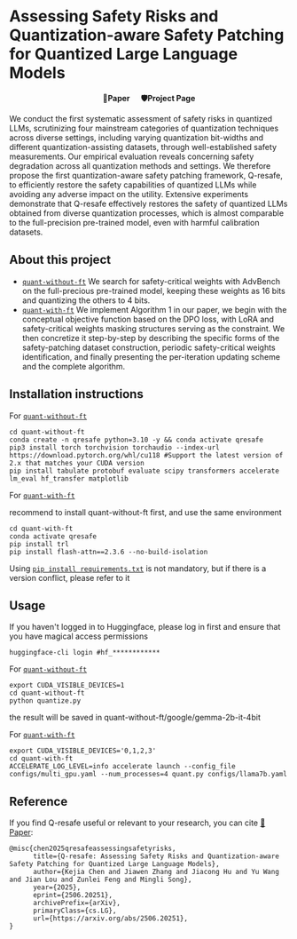 # Assessing Safety Risks and Quantization-aware Safety Patching for Quantized Large Language Models

<p align='center' style="text-align:center;font-size:2.5 em;">
<b>
    <a href="https://icml.cc/virtual/2025/poster/44278" target="_blank" style="text-decoration: none;">📑Paper</a>&nbsp;&nbsp;&nbsp;&nbsp;&nbsp;
    <a href="https://thecommonirin.github.io/Qresafe/" target="_blank" style="text-decoration: none;">🛡️Project Page</a>
</b>
</p>

We conduct the first systematic assessment of safety risks in quantized LLMs, scrutinizing four mainstream categories of quantization techniques across diverse settings, including varying quantization bit-widths and different quantization-assisting datasets, through well-established safety measurements. Our empirical evaluation reveals concerning safety degradation across all quantization methods and settings. We therefore propose the first quantization-aware safety patching framework, Q-resafe, to efficiently restore the safety capabilities of quantized LLMs while avoiding any adverse impact on the utility. Extensive experiments demonstrate that Q-resafe effectively restores the safety of quantized LLMs obtained from diverse quantization processes, which is almost comparable to the full-precision pre-trained model, even with harmful calibration datasets.


## About this project
* [`quant-without-ft`](./quant-without-ft/) We search for safety-critical weights with AdvBench on the full-precious pre-trained model, keeping these weights as 16 bits and quantizing the others to 4 bits.
* [`quant-with-ft`](./quant-with-ft/) We implement Algorithm 1 in our paper, we begin with the conceptual objective function based on the DPO loss, with LoRA and safety-critical weights masking structures serving as the constraint. We then concretize it step-by-step by describing the specific forms of the safety-patching dataset construction, periodic safety-critical weights identification, and finally presenting the per-iteration updating scheme and the complete algorithm.

## Installation instructions
For [`quant-without-ft`](./quant-with-ft/)

```shell
cd quant-without-ft
conda create -n qresafe python=3.10 -y && conda activate qresafe
pip3 install torch torchvision torchaudio --index-url https://download.pytorch.org/whl/cu118 #Support the latest version of 2.x that matches your CUDA version
pip install tabulate protobuf evaluate scipy transformers accelerate lm_eval hf_transfer matplotlib
```
For [`quant-with-ft`](./quant-with-ft/)

recommend to install quant-without-ft first, and use the same environment

```shell
cd quant-with-ft
conda activate qresafe
pip install trl
pip install flash-attn==2.3.6 --no-build-isolation
```

Using  [`pip install requirements.txt`](./requirements.txt) is not mandatory, but if there is a version conflict, please refer to it

## Usage

If you haven't logged in to Huggingface, please log in first and ensure that you have magical access permissions

```shell
huggingface-cli login #hf_************
```

For [`quant-without-ft`](./quant-with-ft/)

```shell
export CUDA_VISIBLE_DEVICES=1
cd quant-without-ft
python quantize.py
```

the result will be saved in quant-without-ft/google/gemma-2b-it-4bit

For [`quant-with-ft`](./quant-with-ft/)

```shell
export CUDA_VISIBLE_DEVICES='0,1,2,3'
cd quant-with-ft
ACCELERATE_LOG_LEVEL=info accelerate launch --config_file configs/multi_gpu.yaml --num_processes=4 quant.py configs/llama7b.yaml
```

## Reference

If you find Q-resafe useful or relevant to your research, you can cite [📑Paper](https://www.arxiv.org/abs/2506.20251):

```
@misc{chen2025qresafeassessingsafetyrisks,
      title={Q-resafe: Assessing Safety Risks and Quantization-aware Safety Patching for Quantized Large Language Models}, 
      author={Kejia Chen and Jiawen Zhang and Jiacong Hu and Yu Wang and Jian Lou and Zunlei Feng and Mingli Song},
      year={2025},
      eprint={2506.20251},
      archivePrefix={arXiv},
      primaryClass={cs.LG},
      url={https://arxiv.org/abs/2506.20251}, 
}
```


